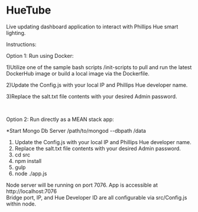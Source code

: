 HueTube
=======

Live updating dashboard application to interact with Phillips Hue smart lighting.

Instructions:


Option 1: Run using Docker:<br/>

1)Utilize one of the sample bash scripts /init-scripts to pull and run the latest DockerHub image or build a local image via the Dockerfile.<br/>

2)Update the Config.js with your local IP and Phillips Hue developer name.<br/>

3)Replace the salt.txt file contents with your desired Admin password.<br/>

<br/>

Option 2: Run directly as a MEAN stack app:<br/>

*Start Mongo Db Server /path/to/mongod --dbpath /data<br/>
1) Update the Config.js with your local IP and Phillips Hue developer name.<br/>
2) Replace the salt.txt file contents with your desired Admin password.<br/>
3) cd src<br/>
4) npm install<br/>
5) gulp
6) node ./app.js<br/>

Node server will be running on port 7076. App is accessible at http://localhost:7076<br/> 
Bridge port, IP, and Hue Developer ID are all configurable via src/Config.js within node. <br/>



